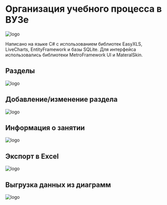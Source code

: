
# Организация учебного процесса в ВУЗе
 <img alt="logo" src="https://pp.userapi.com/c852320/v852320453/19aea8/E3R8RDHHU6I.jpg"/>

Написано на языке C# с использованием библиотек EasyXLS, LiveCharts, EntityFramework и базы SQLite.
Для интерфейса использовались библиотеки MetroFramework UI и MateralSkin. 

Разделы
-------------------
 <img alt="logo" src="https://sun9-38.userapi.com/c852320/v852320453/19aece/v1tj0f3Ahs0.jpg"/>
 
 Добавление/изменение раздела
 -------------------
  <img alt="logo" src="https://sun9-2.userapi.com/c852320/v852320453/19aec7/UyRsDL4hEu4.jpg"/>

 Информация о занятии
 -------------------
  <img alt="logo" src="https://pp.userapi.com/c852320/v852320453/19aec0/dO7e1Px_1Jk.jpg"/>

 Экспорт в Excel
 -------------------
  <img alt="logo" src="https://pp.userapi.com/c852320/v852320453/19aeb8/bavmMqtMPOg.jpg"/>
  
 Выгрузка данных из диаграмм
 -------------------
   <img alt="logo" src="https://sun9-32.userapi.com/c852320/v852320453/19aeb1/hbAQH0rof6I.jpg"/>
